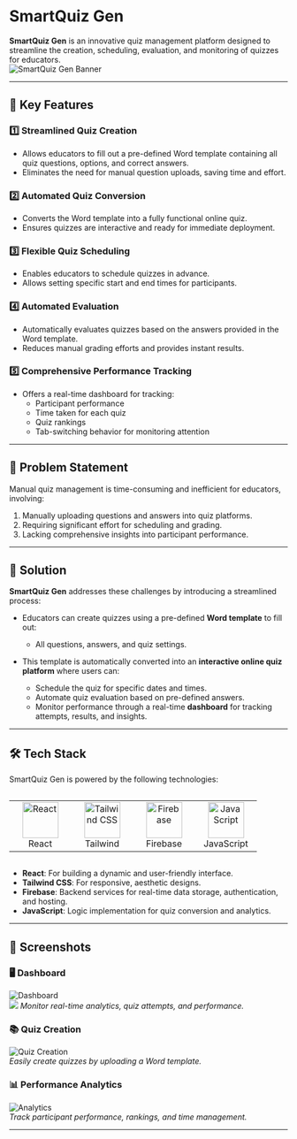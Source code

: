 # SmartQuiz Gen 

**SmartQuiz Gen** is an innovative quiz management platform designed to streamline the creation, scheduling, evaluation, and monitoring of quizzes for educators.  
![SmartQuiz Gen Banner](https://drive.google.com/uc?id=1uVL4v7BzTBaIyTKxmnZs0uvIMigt5Kd6)


---

## 🌟 Key Features  

### 1️⃣ **Streamlined Quiz Creation**  
- Allows educators to fill out a pre-defined Word template containing all quiz questions, options, and correct answers.  
- Eliminates the need for manual question uploads, saving time and effort.  

### 2️⃣ **Automated Quiz Conversion**  
- Converts the Word template into a fully functional online quiz.  
- Ensures quizzes are interactive and ready for immediate deployment.  

### 3️⃣ **Flexible Quiz Scheduling**  
- Enables educators to schedule quizzes in advance.  
- Allows setting specific start and end times for participants.  

### 4️⃣ **Automated Evaluation**  
- Automatically evaluates quizzes based on the answers provided in the Word template.  
- Reduces manual grading efforts and provides instant results.  

### 5️⃣ **Comprehensive Performance Tracking**  
- Offers a real-time dashboard for tracking:  
  - Participant performance  
  - Time taken for each quiz  
  - Quiz rankings  
  - Tab-switching behavior for monitoring attention  

---

## 🎯 Problem Statement  

Manual quiz management is time-consuming and inefficient for educators, involving:  
1. Manually uploading questions and answers into quiz platforms.  
2. Requiring significant effort for scheduling and grading.  
3. Lacking comprehensive insights into participant performance.  

---

## 🚀 Solution  

**SmartQuiz Gen** addresses these challenges by introducing a streamlined process:  

- Educators can create quizzes using a pre-defined **Word template** to fill out:  
  - All questions, answers, and quiz settings.  

- This template is automatically converted into an **interactive online quiz platform** where users can:  
  - Schedule the quiz for specific dates and times.  
  - Automate quiz evaluation based on pre-defined answers.  
  - Monitor performance through a real-time **dashboard** for tracking attempts, results, and insights.  

---

## 🛠️ Tech Stack  

SmartQuiz Gen is powered by the following technologies:  

<div style="display: flex; align-items: flex-start;">
  <table align="center">
    <tr>
      <td align="center" width="96">
        <img src="https://techstack-generator.vercel.app/react-icon.svg" alt="React" width="65" height="65" />
        <br>React
      </td>
      <td align="center" width="96">
        <img src="https://skillicons.dev/icons?i=tailwind" width="65" height="65" alt="Tailwind CSS" />
        <br>Tailwind
      </td>
      <td align="center" width="96">
        <img src="https://skillicons.dev/icons?i=firebase" width="65" height="65" alt="Firebase" />
        <br>Firebase
      </td>
      <td align="center" width="96">
        <img src="https://techstack-generator.vercel.app/js-icon.svg" alt="JavaScript" width="65" height="65" />
        <br>JavaScript
      </td>
    </tr>
  </table>
</div>  

- **React**: For building a dynamic and user-friendly interface.  
- **Tailwind CSS**: For responsive, aesthetic designs.  
- **Firebase**: Backend services for real-time data storage, authentication, and hosting.  
- **JavaScript**: Logic implementation for quiz conversion and analytics.  

---

## 📸 Screenshots  

### 🖥️ Dashboard  

![Dashboard](https://drive.google.com/uc?id=1MKkdx3jrrlWTkN805c8dVv_gvVmvbtIj)  
![](https://drive.google.com/uc?id=1FH3zW6tPjp28kMBBRPwHgov0CaqI_sbe)
*Monitor real-time analytics, quiz attempts, and performance.*  

### 📚 Quiz Creation  

![Quiz Creation](https://drive.google.com/uc?id=1DsMQT4U8UoimZddFaoLAk_IlMg_iGC1r)  
*Easily create quizzes by uploading a Word template.*  

### 📊 Performance Analytics  

![Analytics](https://drive.google.com/uc?id=1uEcqwvHyYD7fOv7UgFm-07nstM0jYOuv)  
*Track participant performance, rankings, and time management.*  

---




